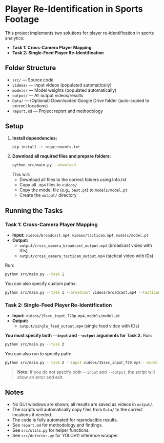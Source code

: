 # Player Re-Identification in Sports Footage

This project implements two solutions for player re-identification in sports analytics:

- **Task 1: Cross-Camera Player Mapping**
- **Task 2: Single-Feed Player Re-Identification**

## Folder Structure

- `src/` — Source code
- `videos/` — Input videos (populated automatically)
- `models/` — Model weights (populated automatically)
- `output/` — All output videos/results
- `Data/` — (Optional) Downloaded Google Drive folder (auto-copied to correct locations)
- `report.md` — Project report and methodology

## Setup

1. **Install dependencies:**
   ```bash
   pip install -r requirements.txt
   ```
2. **Download all required files and prepare folders:**
   ```bash
   python src/main.py --download
   ```
   This will:
   - Download all files to the correct folders using Info.txt
   - Copy all `.mp4` files to `videos/`
   - Copy the model file (e.g., `best.pt`) to `models/model.pt`
   - Create the `output/` directory

## Running the Tasks

### Task 1: Cross-Camera Player Mapping

- **Input:** `videos/broadcast.mp4`, `videos/tacticam.mp4`, `models/model.pt`
- **Output:**
  - `output/cross_camera_broadcast_output.mp4` (broadcast video with IDs)
  - `output/cross_camera_tacticam_output.mp4` (tactical video with IDs)

Run:
```bash
python src/main.py --task 1
```

You can also specify custom paths:
```bash
python src/main.py --task 1 --broadcast videos/broadcast.mp4 --tacticam videos/tacticam.mp4 --model models/model.pt --out_broadcast output/cross_camera_broadcast_output.mp4 --out_tacticam output/cross_camera_tacticam_output.mp4
```

### Task 2: Single-Feed Player Re-Identification

- **Input:** `videos/15sec_input_720p.mp4`, `models/model.pt`
- **Output:**
  - `output/single_feed_output.mp4` (single feed video with IDs)

**You must specify both `--input` and `--output` arguments for Task 2.**
Run:
```bash
python src/main.py --task 2
```
You can also run to specify path:
```bash
python src/main.py --task 2 --input videos/15sec_input_720.mp4 --model models/model.pt --output output/single_feed_output.mp4
```

> **Note:** If you do not specify both `--input` and `--output`, the script will show an error and exit.

## Notes
- No GUI windows are shown; all results are saved as videos in `output/`.
- The scripts will automatically copy files from `Data/` to the correct locations if needed.
- The code is fully automated for reproducible results.
- See `report.md` for methodology and findings.
- See `src/utils.py` for helper functions.
- See `src/detector.py` for YOLOv11 inference wrapper. 